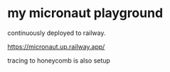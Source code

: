 # my micronaut playground

continuously deployed to railway.

https://micronaut.up.railway.app/

tracing to honeycomb is also setup
